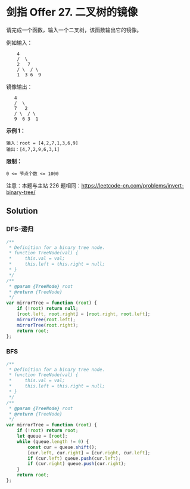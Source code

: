 # 剑指 Offer 27. 二叉树的镜像

请完成一个函数，输入一个二叉树，该函数输出它的镜像。

例如输入：

```
	4
	/  \
	2   7
	/ \  / \
	1  3 6  9
```

镜像输出：

```
   4
   /  \
   7   2
   / \  / \
   9  6 3  1
```

**示例 1：**

```
输入：root = [4,2,7,1,3,6,9]
输出：[4,7,2,9,6,3,1]
```

**限制：**

```
0 <= 节点个数 <= 1000
```

注意：本题与主站 226 题相同：https://leetcode-cn.com/problems/invert-binary-tree/

## Solution

### DFS-递归

```javascript
/**
 * Definition for a binary tree node.
 * function TreeNode(val) {
 *     this.val = val;
 *     this.left = this.right = null;
 * }
 */
/**
 * @param {TreeNode} root
 * @return {TreeNode}
 */
var mirrorTree = function (root) {
    if (!root) return null;
    [root.left, root.right] = [root.right, root.left];
    mirrorTree(root.left);
    mirrorTree(root.right);
    return root;
};
```

### BFS

```javascript
/**
 * Definition for a binary tree node.
 * function TreeNode(val) {
 *     this.val = val;
 *     this.left = this.right = null;
 * }
 */
/**
 * @param {TreeNode} root
 * @return {TreeNode}
 */
var mirrorTree = function (root) {
    if (!root) return root;
    let queue = [root];
    while (queue.length != 0) {
        const cur = queue.shift();
        [cur.left, cur.right] = [cur.right, cur.left];
        if (cur.left) queue.push(cur.left);
        if (cur.right) queue.push(cur.right);
    }
    return root;
};
```
